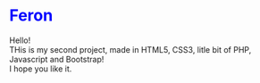 <h1 style="color:blue;">Feron</h1>
<p>Hello! <br> THis is my second project, made in HTML5, CSS3, litle bit of PHP, Javascript and Bootstrap! <br>I hope you like it.</p>
